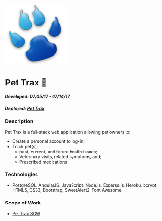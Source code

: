 ![Pet Trax logo](/public/images/blue-paw-logo.png)
# Pet Trax :dog:
##### Developed: 07/05/17 - 07/14/17
##### Deployed: [Pet Trax](https://pet-trax.herokuapp.com)
### Description
Pet Trax is a full-stack web application allowing pet owners to:
- Create a personal account to log-in;
- Track pet(s):
  - past, current, and future health issues;
  - Veterinary visits, related symptoms, and;
  - Prescribed medications
### Technologies
- PostgreSQL, AngularJS, JavaScript, Node.js, Experss.js, Heroku, bcrypt, HTML5, CSS3, Bootstrap, SweetAlert2, Font Awesome
### Scope of Work
- [Pet Trax SOW](/sow.pdf)
